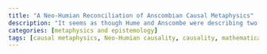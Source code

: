 ```yaml
---
title: "A Neo-Humian Reconciliation of Anscombian Causal Metaphysics"
description: "It seems as though Hume and Anscombe were describing two extreme cases of the same notion of causation"
categories: [metaphysics and epistemology]
tags: [causal metaphysics, Neo-Humian causality, causality, mathematical statistics]
---
```


